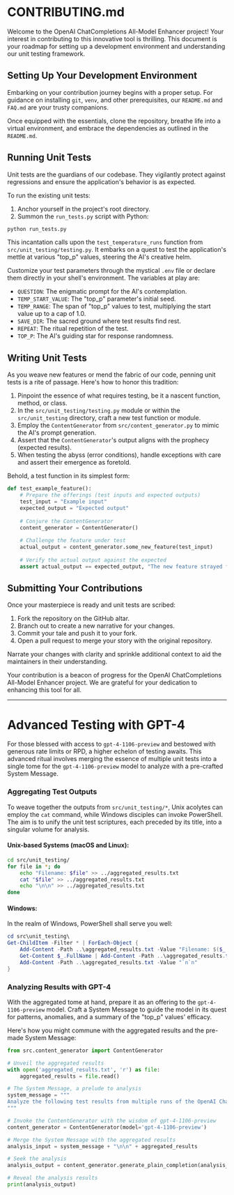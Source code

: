# CONTRIBUTING.md

Welcome to the OpenAI ChatCompletions All-Model Enhancer project! Your interest in contributing to this innovative tool is thrilling. This document is your roadmap for setting up a development environment and understanding our unit testing framework.

## Setting Up Your Development Environment

Embarking on your contribution journey begins with a proper setup. For guidance on installing `git`, `venv`, and other prerequisites, our `README.md` and `FAQ.md` are your trusty companions.

Once equipped with the essentials, clone the repository, breathe life into a virtual environment, and embrace the dependencies as outlined in the `README.md`.

## Running Unit Tests

Unit tests are the guardians of our codebase. They vigilantly protect against regressions and ensure the application's behavior is as expected.

To run the existing unit tests:

1. Anchor yourself in the project's root directory.
2. Summon the `run_tests.py` script with Python:

```bash
python run_tests.py
```

This incantation calls upon the `test_temperature_runs` function from `src/unit_testing/testing.py`. It embarks on a quest to test the application's mettle at various "top_p" values, steering the AI's creative helm.

Customize your test parameters through the mystical `.env` file or declare them directly in your shell's environment. The variables at play are:

- `QUESTION`: The enigmatic prompt for the AI's contemplation.
- `TEMP_START_VALUE`: The "top_p" parameter's initial seed.
- `TEMP_RANGE`: The span of "top_p" values to test, multiplying the start value up to a cap of 1.0.
- `SAVE_DIR`: The sacred ground where test results find rest.
- `REPEAT`: The ritual repetition of the test.
- `TOP_P`: The AI's guiding star for response randomness.

## Writing Unit Tests

As you weave new features or mend the fabric of our code, penning unit tests is a rite of passage. Here's how to honor this tradition:

1. Pinpoint the essence of what requires testing, be it a nascent function, method, or class.
2. In the `src/unit_testing/testing.py` module or within the `src/unit_testing` directory, craft a new test function or module.
3. Employ the `ContentGenerator` from `src/content_generator.py` to mimic the AI's prompt generation.
4. Assert that the `ContentGenerator`'s output aligns with the prophecy (expected results).
5. When testing the abyss (error conditions), handle exceptions with care and assert their emergence as foretold.

Behold, a test function in its simplest form:

```python
def test_example_feature():
    # Prepare the offerings (test inputs and expected outputs)
    test_input = "Example input"
    expected_output = "Expected output"
    
    # Conjure the ContentGenerator
    content_generator = ContentGenerator()
    
    # Challenge the feature under test
    actual_output = content_generator.some_new_feature(test_input)
    
    # Verify the actual output against the expected
    assert actual_output == expected_output, "The new feature strayed from the expected path."
```

## Submitting Your Contributions

Once your masterpiece is ready and unit tests are scribed:

1. Fork the repository on the GitHub altar.
2. Branch out to create a new narrative for your changes.
3. Commit your tale and push it to your fork.
4. Open a pull request to merge your story with the original repository.

Narrate your changes with clarity and sprinkle additional context to aid the maintainers in their understanding.

Your contribution is a beacon of progress for the OpenAI ChatCompletions All-Model Enhancer project. We are grateful for your dedication to enhancing this tool for all.

---------------------------------------------------------------

# Advanced Testing with GPT-4

For those blessed with access to `gpt-4-1106-preview` and bestowed with generous rate limits or RPD, a higher echelon of testing awaits. This advanced ritual involves merging the essence of multiple unit tests into a single tome for the `gpt-4-1106-preview` model to analyze with a pre-crafted System Message.

### Aggregating Test Outputs

To weave together the outputs from `src/unit_testing/*`, Unix acolytes can employ the `cat` command, while Windows disciples can invoke PowerShell. The aim is to unify the unit test scriptures, each preceded by its title, into a singular volume for analysis.

#### Unix-based Systems (macOS and Linux):

```bash
cd src/unit_testing/
for file in *; do
    echo "Filename: $file" >> ../aggregated_results.txt
    cat "$file" >> ../aggregated_results.txt
    echo "\n\n" >> ../aggregated_results.txt
done
```

#### Windows:

In the realm of Windows, PowerShell shall serve you well:

```powershell
cd src\unit_testing\
Get-ChildItem -Filter * | ForEach-Object {
    Add-Content -Path ..\aggregated_results.txt -Value "Filename: $($_.Name)"
    Get-Content $_.FullName | Add-Content -Path ..\aggregated_results.txt
    Add-Content -Path ..\aggregated_results.txt -Value "`n`n"
}
```

### Analyzing Results with GPT-4

With the aggregated tome at hand, prepare it as an offering to the `gpt-4-1106-preview` model. Craft a System Message to guide the model in its quest for patterns, anomalies, and a summary of the "top_p" values' efficacy.

Here's how you might commune with the aggregated results and the pre-made System Message:

```python
from src.content_generator import ContentGenerator

# Unveil the aggregated results
with open('aggregated_results.txt', 'r') as file:
    aggregated_results = file.read()

# The System Message, a prelude to analysis
system_message = """
Analyze the following test results from multiple runs of the OpenAI ChatCompletions All-Model Enhancer unit tests. Look for patterns in the AI's responses, any anomalies in the results, and provide a summary of the effectiveness of different 'top_p' values used during the tests. [UNIT TESTING RESULTS TO-BE-ANALYZED BELOW]:
"""

# Invoke the ContentGenerator with the wisdom of gpt-4-1106-preview
content_generator = ContentGenerator(model='gpt-4-1106-preview')

# Merge the System Message with the aggregated results
analysis_input = system_message + "\n\n" + aggregated_results

# Seek the analysis
analysis_output = content_generator.generate_plain_completion(analysis_input)

# Reveal the analysis results
print(analysis_output)